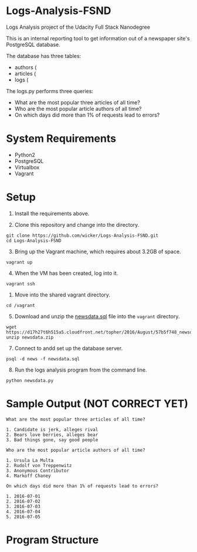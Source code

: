 # Logs-Analysis-FSND
Logs Analysis project of the Udacity Full Stack Nanodegree

This is an internal reporting tool to get information out of a newspaper site's PostgreSQL database. 

The database has three tables:

- authors (
- articles (
- logs (

The logs.py performs three queries: 

- What are the most popular three articles of all time?
- Who are the most popular article authors of all time?
- On which days did more than 1% of requests lead to errors?

# System Requirements

- Python2
- PostgreSQL
- Virtualbox
- Vagrant

# Setup

1. Install the requirements above.

2. Clone this repository and change into the directory.

``` 
git clone https://github.com/wicker/Logs-Analysis-FSND.git
cd Logs-Analysis-FSND
```

3. Bring up the Vagrant machine, which requires about 3.2GB of space. 

```
vagrant up
```

4. When the VM has been created, log into it.

```
vagrant ssh
```

1. Move into the shared vagrant directory.

```
cd /vagrant
```

5. Download and unzip the [newsdata.sql](https://d17h27t6h515a5.cloudfront.net/topher/2016/August/57b5f748_newsdata/newsdata.zip) file into the `vagrant` directory.

``` 
wget https://d17h27t6h515a5.cloudfront.net/topher/2016/August/57b5f748_newsdata/newsdata.zip
unzip newsdata.zip
```

7. Connect to andd set up the database server.

```
psql -d news -f newsdata.sql
```

8. Run the logs analysis program from the command line.

```
python newsdata.py
```

# Sample Output (NOT CORRECT YET)

```
What are the most popular three articles of all time?

1. Candidate is jerk, alleges rival
2. Bears love berries, alleges bear
3. Bad things gone, say good people

Who are the most popular article authors of all time?

1. Ursula La Multa
2. Rudolf von Treppenwitz
3. Anonymous Contributor
4. Markoff Chaney

On which days did more than 1% of requests lead to errors?

1. 2016-07-01
2. 2016-07-02
3. 2016-07-03
4. 2016-07-04
5. 2016-07-05

```

# Program Structure


